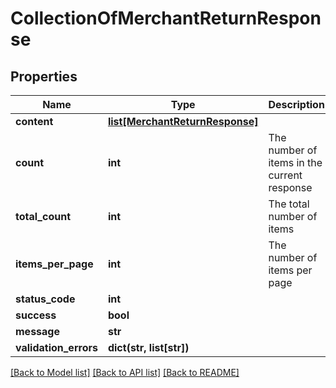 # CollectionOfMerchantReturnResponse

## Properties
Name | Type | Description | Notes
------------ | ------------- | ------------- | -------------
**content** | [**list[MerchantReturnResponse]**](MerchantReturnResponse.md) |  | [optional] 
**count** | **int** | The number of items in the current response | [optional] 
**total_count** | **int** | The total number of items | [optional] 
**items_per_page** | **int** | The number of items per page | [optional] 
**status_code** | **int** |  | [optional] 
**success** | **bool** |  | [optional] 
**message** | **str** |  | [optional] 
**validation_errors** | **dict(str, list[str])** |  | [optional] 

[[Back to Model list]](../README.md#documentation-for-models) [[Back to API list]](../README.md#documentation-for-api-endpoints) [[Back to README]](../README.md)


